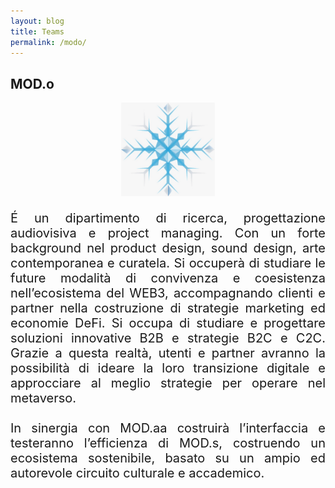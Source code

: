 ```yaml
---
layout: blog
title: Teams
permalink: /modo/
---
```


## MOD.o

<p align="center">
<img src="/img/snow.jpeg" width="150" height="150">
</p>

<div align="justify">
<p style="font-size: 20px">
É un dipartimento di ricerca, progettazione audiovisiva e project managing. Con un forte background nel product design, sound design, arte contemporanea e curatela. Si occuperà di studiare le future modalità di convivenza e coesistenza nell’ecosistema del WEB3,  accompagnando clienti e partner nella costruzione di strategie marketing ed economie DeFi. 
Si occupa di studiare e progettare soluzioni innovative B2B e strategie B2C e C2C. Grazie a questa realtà, utenti e partner avranno la possibilità di ideare la loro transizione digitale e approcciare al meglio strategie per operare nel metaverso.
<br><br>
In sinergia con MOD.aa costruirà l’interfaccia e testeranno l’efficienza di MOD.s, costruendo un ecosistema sostenibile, basato su un ampio ed autorevole circuito culturale e accademico.
</p>
</div>